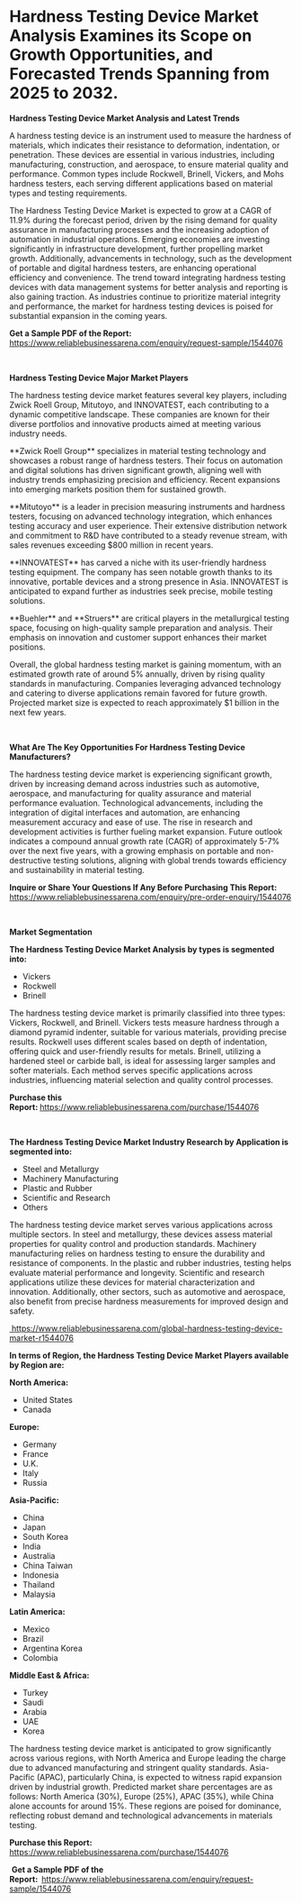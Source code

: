 <p><h1>Hardness Testing Device Market Analysis Examines its Scope on Growth Opportunities, and Forecasted Trends Spanning from 2025 to 2032.</h1></p><p><strong>Hardness Testing Device Market Analysis and Latest Trends</strong></p>
<p><p>A hardness testing device is an instrument used to measure the hardness of materials, which indicates their resistance to deformation, indentation, or penetration. These devices are essential in various industries, including manufacturing, construction, and aerospace, to ensure material quality and performance. Common types include Rockwell, Brinell, Vickers, and Mohs hardness testers, each serving different applications based on material types and testing requirements. </p><p>The Hardness Testing Device Market is expected to grow at a CAGR of 11.9% during the forecast period, driven by the rising demand for quality assurance in manufacturing processes and the increasing adoption of automation in industrial operations. Emerging economies are investing significantly in infrastructure development, further propelling market growth. Additionally, advancements in technology, such as the development of portable and digital hardness testers, are enhancing operational efficiency and convenience. The trend toward integrating hardness testing devices with data management systems for better analysis and reporting is also gaining traction. As industries continue to prioritize material integrity and performance, the market for hardness testing devices is poised for substantial expansion in the coming years.</p></p>
<p><strong>Get a Sample PDF of the Report:&nbsp;</strong> <a href="https://www.reliablebusinessarena.com/enquiry/request-sample/1544076?utm_campaign=2209&utm_medium=2&utm_source=Github&utm_content=ia&utm_term=16042025&utm_id=hardness-testing-device">https://www.reliablebusinessarena.com/enquiry/request-sample/1544076</a></p>
<p>&nbsp;</p>
<p><strong>Hardness Testing Device Major Market Players</strong></p>
<p><p>The hardness testing device market features several key players, including Zwick Roell Group, Mitutoyo, and INNOVATEST, each contributing to a dynamic competitive landscape. These companies are known for their diverse portfolios and innovative products aimed at meeting various industry needs.</p><p>**Zwick Roell Group** specializes in material testing technology and showcases a robust range of hardness testers. Their focus on automation and digital solutions has driven significant growth, aligning well with industry trends emphasizing precision and efficiency. Recent expansions into emerging markets position them for sustained growth.</p><p>**Mitutoyo** is a leader in precision measuring instruments and hardness testers, focusing on advanced technology integration, which enhances testing accuracy and user experience. Their extensive distribution network and commitment to R&D have contributed to a steady revenue stream, with sales revenues exceeding $800 million in recent years.</p><p>**INNOVATEST** has carved a niche with its user-friendly hardness testing equipment. The company has seen notable growth thanks to its innovative, portable devices and a strong presence in Asia. INNOVATEST is anticipated to expand further as industries seek precise, mobile testing solutions.</p><p>**Buehler** and **Struers** are critical players in the metallurgical testing space, focusing on high-quality sample preparation and analysis. Their emphasis on innovation and customer support enhances their market positions.</p><p>Overall, the global hardness testing market is gaining momentum, with an estimated growth rate of around 5% annually, driven by rising quality standards in manufacturing. Companies leveraging advanced technology and catering to diverse applications remain favored for future growth. Projected market size is expected to reach approximately $1 billion in the next few years.</p></p>
<p>&nbsp;</p>
<p><strong>What Are The Key Opportunities For Hardness Testing Device Manufacturers?</strong></p>
<p><p>The hardness testing device market is experiencing significant growth, driven by increasing demand across industries such as automotive, aerospace, and manufacturing for quality assurance and material performance evaluation. Technological advancements, including the integration of digital interfaces and automation, are enhancing measurement accuracy and ease of use. The rise in research and development activities is further fueling market expansion. Future outlook indicates a compound annual growth rate (CAGR) of approximately 5-7% over the next five years, with a growing emphasis on portable and non-destructive testing solutions, aligning with global trends towards efficiency and sustainability in material testing.</p></p>
<p><strong>Inquire or Share Your Questions If Any Before Purchasing This Report:</strong> <a href="https://www.reliablebusinessarena.com/enquiry/pre-order-enquiry/1544076?utm_campaign=2209&utm_medium=2&utm_source=Github&utm_content=ia&utm_term=16042025&utm_id=hardness-testing-device">https://www.reliablebusinessarena.com/enquiry/pre-order-enquiry/1544076</a></p>
<p>&nbsp;</p>
<p><strong>Market Segmentation</strong></p>
<p><strong>The Hardness Testing Device Market Analysis by types is segmented into:</strong></p>
<p><ul><li>Vickers</li><li>Rockwell</li><li>Brinell</li></ul></p>
<p><p>The hardness testing device market is primarily classified into three types: Vickers, Rockwell, and Brinell. Vickers tests measure hardness through a diamond pyramid indenter, suitable for various materials, providing precise results. Rockwell uses different scales based on depth of indentation, offering quick and user-friendly results for metals. Brinell, utilizing a hardened steel or carbide ball, is ideal for assessing larger samples and softer materials. Each method serves specific applications across industries, influencing material selection and quality control processes.</p></p>
<p><strong>Purchase this Report:&nbsp;</strong><a href="https://www.reliablebusinessarena.com/purchase/1544076?utm_campaign=2209&utm_medium=2&utm_source=Github&utm_content=ia&utm_term=16042025&utm_id=hardness-testing-device">https://www.reliablebusinessarena.com/purchase/1544076</a></p>
<p>&nbsp;</p>
<p><strong>The Hardness Testing Device Market Industry Research by Application is segmented into:</strong></p>
<p><ul><li>Steel and Metallurgy</li><li>Machinery Manufacturing</li><li>Plastic and Rubber</li><li>Scientific and Research</li><li>Others</li></ul></p>
<p><p>The hardness testing device market serves various applications across multiple sectors. In steel and metallurgy, these devices assess material properties for quality control and production standards. Machinery manufacturing relies on hardness testing to ensure the durability and resistance of components. In the plastic and rubber industries, testing helps evaluate material performance and longevity. Scientific and research applications utilize these devices for material characterization and innovation. Additionally, other sectors, such as automotive and aerospace, also benefit from precise hardness measurements for improved design and safety.</p></p>
<p><a href="https://www.reliablebusinessarena.com/global-hardness-testing-device-market-r1544076?utm_campaign=2209&utm_medium=2&utm_source=Github&utm_content=ia&utm_term=16042025&utm_id=hardness-testing-device">&nbsp;https://www.reliablebusinessarena.com/global-hardness-testing-device-market-r1544076</a></p>
<p><strong>In terms of Region, the Hardness Testing Device Market Players available by Region are:</strong></p>
<p>
    <p> <strong> North America: </strong>
        <ul>
            <li>United States</li>
            <li>Canada</li>
        </ul>
        </p> 
    <p> <strong> Europe: </strong>
        <ul>
            <li>Germany</li>
            <li>France</li>
            <li>U.K.</li>
            <li>Italy</li>
            <li>Russia</li>
        </ul>
        </p> 
    <p> <strong> Asia-Pacific: </strong>
        <ul>
            <li>China</li>
            <li>Japan</li>
            <li>South Korea</li>
            <li>India</li>
            <li>Australia</li>
            <li>China Taiwan</li>
            <li>Indonesia</li>
            <li>Thailand</li>
            <li>Malaysia</li>
        </ul>
        </p> 
    <p> <strong> Latin America: </strong>
        <ul>
            <li>Mexico</li>
            <li>Brazil</li>
            <li>Argentina Korea</li>
            <li>Colombia</li>
        </ul>
        </p> 
    <p> <strong> Middle East & Africa: </strong>
        <ul>
            <li>Turkey</li>
            <li>Saudi</li>
            <li>Arabia</li>
            <li>UAE</li>
            <li>Korea</li>
        </ul>
    </p>
    </p>
<p><p>The hardness testing device market is anticipated to grow significantly across various regions, with North America and Europe leading the charge due to advanced manufacturing and stringent quality standards. Asia-Pacific (APAC), particularly China, is expected to witness rapid expansion driven by industrial growth. Predicted market share percentages are as follows: North America (30%), Europe (25%), APAC (35%), while China alone accounts for around 15%. These regions are poised for dominance, reflecting robust demand and technological advancements in materials testing.</p></p>
<p><strong>Purchase this Report: </strong><a href="https://www.reliablebusinessarena.com/purchase/1544076?utm_campaign=2209&utm_medium=2&utm_source=Github&utm_content=ia&utm_term=16042025&utm_id=hardness-testing-device">https://www.reliablebusinessarena.com/purchase/1544076</a></p>
<p>&nbsp;<strong>Get a Sample PDF of the Report:&nbsp;&nbsp;</strong><a href="https://www.reliablebusinessarena.com/enquiry/request-sample/1544076?utm_campaign=2209&utm_medium=2&utm_source=Github&utm_content=ia&utm_term=16042025&utm_id=hardness-testing-device">https://www.reliablebusinessarena.com/enquiry/request-sample/1544076</a></p>
<p><strong></strong></p>
<p><p></p><p></p><p></p></p>